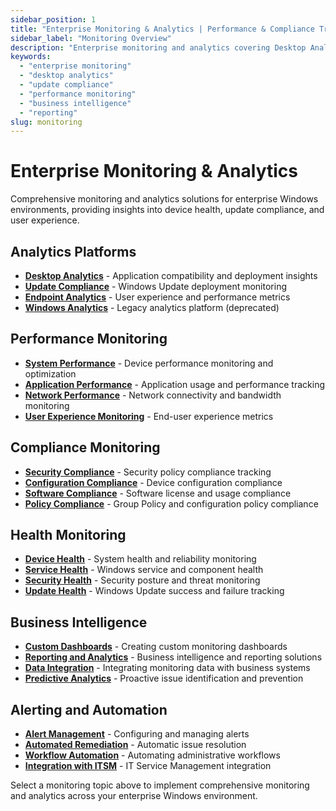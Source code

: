 ```yaml
---
sidebar_position: 1
title: "Enterprise Monitoring & Analytics | Performance & Compliance Tracking"
sidebar_label: "Monitoring Overview"
description: "Enterprise monitoring and analytics covering Desktop Analytics, Update Compliance, performance monitoring, and business intelligence."
keywords: 
  - "enterprise monitoring"
  - "desktop analytics"
  - "update compliance"
  - "performance monitoring"
  - "business intelligence"
  - "reporting"
slug: monitoring
---
```


# Enterprise Monitoring & Analytics

Comprehensive monitoring and analytics solutions for enterprise Windows environments, providing insights into device health, update compliance, and user experience.

## Analytics Platforms

- **[Desktop Analytics](./desktop-analytics/)** - Application compatibility and deployment insights
- **[Update Compliance](./update-compliance/)** - Windows Update deployment monitoring
- **[Endpoint Analytics](./endpoint-analytics/)** - User experience and performance metrics
- **[Windows Analytics](./windows-analytics/)** - Legacy analytics platform (deprecated)

## Performance Monitoring

- **[System Performance](./system-performance/)** - Device performance monitoring and optimization
- **[Application Performance](./app-performance/)** - Application usage and performance tracking
- **[Network Performance](./network-performance/)** - Network connectivity and bandwidth monitoring
- **[User Experience Monitoring](./user-experience/)** - End-user experience metrics

## Compliance Monitoring

- **[Security Compliance](./security-compliance/)** - Security policy compliance tracking
- **[Configuration Compliance](./config-compliance/)** - Device configuration compliance
- **[Software Compliance](./software-compliance/)** - Software license and usage compliance
- **[Policy Compliance](./policy-compliance/)** - Group Policy and configuration policy compliance

## Health Monitoring

- **[Device Health](./device-health/)** - System health and reliability monitoring
- **[Service Health](./service-health/)** - Windows service and component health
- **[Security Health](./security-health/)** - Security posture and threat monitoring
- **[Update Health](./update-health/)** - Windows Update success and failure tracking

## Business Intelligence

- **[Custom Dashboards](./custom-dashboards/)** - Creating custom monitoring dashboards
- **[Reporting and Analytics](./reporting/)** - Business intelligence and reporting solutions
- **[Data Integration](./data-integration/)** - Integrating monitoring data with business systems
- **[Predictive Analytics](./predictive-analytics/)** - Proactive issue identification and prevention

## Alerting and Automation

- **[Alert Management](./alert-management/)** - Configuring and managing alerts
- **[Automated Remediation](./automated-remediation/)** - Automatic issue resolution
- **[Workflow Automation](./workflow-automation/)** - Automating administrative workflows
- **[Integration with ITSM](./itsm-integration/)** - IT Service Management integration

Select a monitoring topic above to implement comprehensive monitoring and analytics across your enterprise Windows environment.